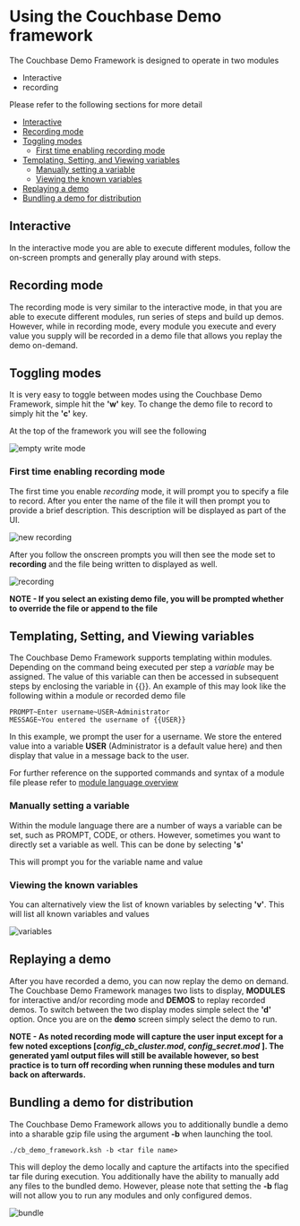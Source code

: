 # Using the Couchbase Demo framework

The Couchbase Demo Framework is designed to operate in two modules

* Interactive
* recording

Please refer to the following sections for more detail

<!-- TOC START min:2 max:6 link:true asterisk:false update:true -->
- [Interactive](#interactive)
- [Recording mode](#recording-mode)
- [Toggling modes](#toggling-modes)
  - [First time enabling recording mode](#first-time-enabling-recording-mode)
- [Templating, Setting, and Viewing variables](#templating-setting-and-viewing-variables)
  - [Manually setting a variable](#manually-setting-a-variable)
  - [Viewing the known variables](#viewing-the-known-variables)
- [Replaying a demo](#replaying-a-demo)
- [Bundling a demo for distribution](#bundling-a-demo-for-distribution)
<!-- TOC END -->


## Interactive

In the interactive mode you are able to execute different modules, follow the on-screen prompts and generally play around with steps.

## Recording mode

The recording mode is very similar to the interactive mode, in that you are able to execute different modules, run series of steps and build up demos.  However,  while in recording mode,  every module you execute and every value you supply will be recorded in a demo file that allows you replay the demo on-demand.

## Toggling modes

It is very easy to toggle between modes using the Couchbase Demo Framework, simple hit the **'w'** key.  To change the demo file to record to simply hit the **'c'** key.

At the top of the framework you will see the following

![empty write mode](https://github.com/craig-kovar/cb-demo-framework/blob/master/docs/cb-demo-framework-mode.png)

### First time enabling recording mode

The first time you enable _recording_ mode,  it will prompt you to specify a file to record.  After you enter the name of the file it will then prompt you to provide a brief description.  This description will be displayed as part of the UI.

![new recording](https://github.com/craig-kovar/cb-demo-framework/blob/master/docs/cb-demo-framework-newrecording.png)

After you follow the onscreen prompts you will then see the mode set to **recording** and the file being written to displayed as well.

![recording](https://github.com/craig-kovar/cb-demo-framework/blob/master/docs/cb-demo-framework-recording.png)

**NOTE - If you select an existing demo file, you will be prompted whether to override the file or append to the file**


## Templating, Setting, and Viewing variables

The Couchbase Demo Framework supports templating within modules. Depending on the command being executed per step a _variable_ may be assigned.  The value of this variable can then be accessed in subsequent steps by enclosing the variable in {{}}.  An example of this may look like the following within a module or recorded demo file

```
PROMPT~Enter username~USER~Administrator
MESSAGE~You entered the username of {{USER}}
```

In this example,  we prompt the user for a username.  We store the entered value into a variable **USER** (Administrator is a default value here) and then display that value in a message back to the user.

For further reference on the supported commands and syntax of a module file please refer to [module language overview](./module_language.md)

### Manually setting a variable

Within the module language there are a number of ways a variable can be set, such as PROMPT, CODE, or others.  However,  sometimes you want to directly set a variable as well.  This can be done by selecting **'s'**

This will prompt you for the variable name and value

### Viewing the known variables

You can alternatively view the list of known variables by selecting **'v'**.  This will list all known variables and values

![variables](https://github.com/craig-kovar/cb-demo-framework/blob/master/docs/cb-demo-framework-variables.png)

## Replaying a demo

After you have recorded a demo, you can now replay the demo on demand.  The Couchbase Demo Framework manages two lists to display, **MODULES** for interactive and/or recording mode and **DEMOS** to replay recorded demos.  To switch between the two display modes simple select the **'d'** option.  Once you are on the **demo** screen simply select the demo to run.

**NOTE - As noted recording mode will capture the user input except for a few noted exceptions [_config_cb_cluster.mod_, _config_secret.mod_ ].  The generated yaml output files will still be available however, so best practice is to turn off recording when running these modules and turn back on afterwards.**

## Bundling a demo for distribution

The Couchbase Demo Framework allows you to additionally bundle a demo into a sharable gzip file using the argument **-b** when launching the tool.

`./cb_demo_framework.ksh -b <tar file name>`

This will deploy the demo locally and capture the artifacts into the specified tar file during execution. You additionally have the ability to manually add any files to the bundled demo.  However,  please note that setting the **-b** flag will not allow you to run any modules and only configured demos.

![bundle](https://github.com/craig-kovar/cb-demo-framework/blob/master/docs/cb-demo-framework-bundle.png)
